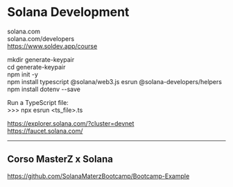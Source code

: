 # Solana Development
solana.com<br>
solana.com/developers<br>
https://www.soldev.app/course

mkdir generate-keypair<br>
cd generate-keypair<br>
npm init -y<br>
npm install typescript @solana/web3.js esrun @solana-developers/helpers<br>
npm install dotenv --save

Run a TypeScript file:<br>
    >>> npx esrun <ts_file>.ts

https://explorer.solana.com/?cluster=devnet<br>
https://faucet.solana.com/

---

## Corso MasterZ x Solana
https://github.com/SolanaMaterzBootcamp/Bootcamp-Example

